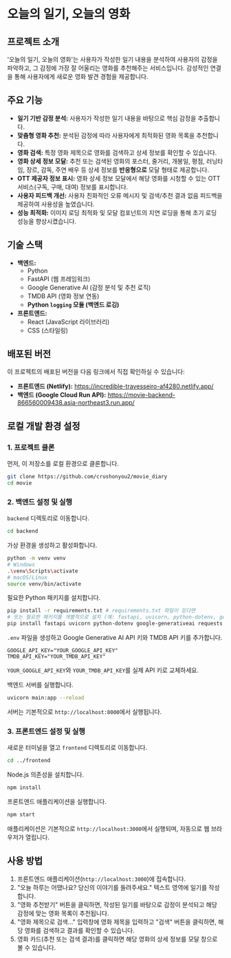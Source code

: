 # 오늘의 일기, 오늘의 영화

## 프로젝트 소개
'오늘의 일기, 오늘의 영화'는 사용자가 작성한 일기 내용을 분석하여 사용자의 감정을 파악하고, 그 감정에 가장 잘 어울리는 영화를 추천해주는 서비스입니다. 감성적인 연결을 통해 사용자에게 새로운 영화 발견 경험을 제공합니다.

## 주요 기능
- **일기 기반 감정 분석:** 사용자가 작성한 일기 내용을 바탕으로 핵심 감정을 추출합니다.
- **맞춤형 영화 추천:** 분석된 감정에 따라 사용자에게 최적화된 영화 목록을 추천합니다.
- **영화 검색:** 특정 영화 제목으로 영화를 검색하고 상세 정보를 확인할 수 있습니다.
- **영화 상세 정보 모달:** 추천 또는 검색된 영화의 포스터, 줄거리, 개봉일, 평점, 러닝타임, 장르, 감독, 주연 배우 등 상세 정보를 **반응형으로** 모달 형태로 제공합니다.
- **OTT 제공자 정보 표시:** 영화 상세 정보 모달에서 해당 영화를 시청할 수 있는 OTT 서비스(구독, 구매, 대여) 정보를 표시합니다.
- **사용자 피드백 개선:** 사용자 친화적인 오류 메시지 및 검색/추천 결과 없음 피드백을 제공하여 사용성을 높였습니다.
- **성능 최적화:** 이미지 로딩 최적화 및 모달 컴포넌트의 지연 로딩을 통해 초기 로딩 성능을 향상시켰습니다.

## 기술 스택
- **백엔드:**
    - Python
    - FastAPI (웹 프레임워크)
    - Google Generative AI (감정 분석 및 추천 로직)
    - TMDB API (영화 정보 연동)
    - **Python `logging` 모듈 (백엔드 로깅)**
- **프론트엔드:**
    - React (JavaScript 라이브러리)
    - CSS (스타일링)

## 배포된 버전
이 프로젝트의 배포된 버전을 다음 링크에서 직접 확인하실 수 있습니다:
- **프론트엔드 (Netlify):** https://incredible-travesseiro-af4280.netlify.app/
- **백엔드 (Google Cloud Run API):** https://movie-backend-866560009438.asia-northeast3.run.app/

## 로컬 개발 환경 설정

### 1. 프로젝트 클론
먼저, 이 저장소를 로컬 환경으로 클론합니다.
```bash
git clone https://github.com/crushonyou2/movie_diary
cd movie
```

### 2. 백엔드 설정 및 실행

`backend` 디렉토리로 이동합니다.
```bash
cd backend
```

가상 환경을 생성하고 활성화합니다.
```bash
python -m venv venv
# Windows
.\venv\Scripts\activate
# macOS/Linux
source venv/bin/activate
```

필요한 Python 패키지를 설치합니다.
```bash
pip install -r requirements.txt # requirements.txt 파일이 있다면
# 또는 필요한 패키지를 개별적으로 설치 (예: fastapi, uvicorn, python-dotenv, google-generativeai, requests)
pip install fastapi uvicorn python-dotenv google-generativeai requests
```

`.env` 파일을 생성하고 Google Generative AI API 키와 TMDB API 키를 추가합니다.
```
GOOGLE_API_KEY="YOUR_GOOGLE_API_KEY"
TMDB_API_KEY="YOUR_TMDB_API_KEY"
```
`YOUR_GOOGLE_API_KEY`와 `YOUR_TMDB_API_KEY`를 실제 API 키로 교체하세요.

백엔드 서버를 실행합니다.
```bash
uvicorn main:app --reload
```
서버는 기본적으로 `http://localhost:8000`에서 실행됩니다.

### 3. 프론트엔드 설정 및 실행

새로운 터미널을 열고 `frontend` 디렉토리로 이동합니다.
```bash
cd ../frontend
```

Node.js 의존성을 설치합니다.
```bash
npm install
```

프론트엔드 애플리케이션을 실행합니다.
```bash
npm start
```
애플리케이션은 기본적으로 `http://localhost:3000`에서 실행되며, 자동으로 웹 브라우저가 열립니다.

## 사용 방법
1.  프론트엔드 애플리케이션(`http://localhost:3000`)에 접속합니다.
2.  "오늘 하루는 어땠나요? 당신의 이야기를 들려주세요." 텍스트 영역에 일기를 작성합니다.
3.  "영화 추천받기" 버튼을 클릭하면, 작성된 일기를 바탕으로 감정이 분석되고 해당 감정에 맞는 영화 목록이 추천됩니다.
4.  "영화 제목으로 검색..." 입력창에 영화 제목을 입력하고 "검색" 버튼을 클릭하면, 해당 영화를 검색하고 결과를 확인할 수 있습니다.
5.  영화 카드(추천 또는 검색 결과)를 클릭하면 해당 영화의 상세 정보를 모달 창으로 볼 수 있습니다.
